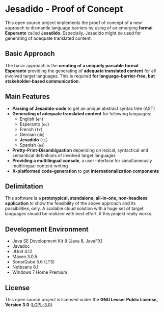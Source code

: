 # Jesadido - Proof of Concept

This open source project implements the proof of concept of a new approach to dismantle language barriers by using of an emerging **formal Esperanto** called **Jesadido**. Especially, Jesadido might be used for generating of adequate translated content.

## Basic Approach

The basic approach is the **creating of a uniquely parsable formal Esperanto** providing the generating of **adequate translated content** for all involved target languages. This is required **for language-barrier-free, but stakeholder-based communication**.

## Main Features

- **Parsing of Jesadido-code** to get an unique abstract syntax tree (AST)
- **Generating of adequate translated content** for following languages:
  - English (`en`)
  - Esperanto (`eo`)
  - French (`fr`)
  - German (`de`)
  - **Jesadido** (`ji`)
  - Spanish (`es`)
- **Pretty-Print-Disambiguation** depending on lexical, syntactical and semantical definitions of involved target languages
- **Providing a multilingual console**, a user interface for simultaneously multilingual content-writing
- **X-platformed code-generation** to get **internationalization components**

## Delimitation

This software is a **prototypical, standalone, all-in-one, non-headless application** to show the feasibility of the above approach and its possibilities, only. A scalable cloud solution with a huge set of target languages should be realized with best effort, if this projekt really works.

## Development Environment

- Java SE Development Kit 8 (Java 8, JavaFX)
- Javadoc
- JUnit 4.12
- Maven 3.0.5
- SonarQube 5.6 (LTS)
- Netbeans 8.1
- Windows 7 Home Premium

## License

This open source project is licensed under the **GNU Lesser Public License, Version 3.0** ([LGPL-3.0](https://www.gnu.org/licenses/lgpl-3.0.txt)).
